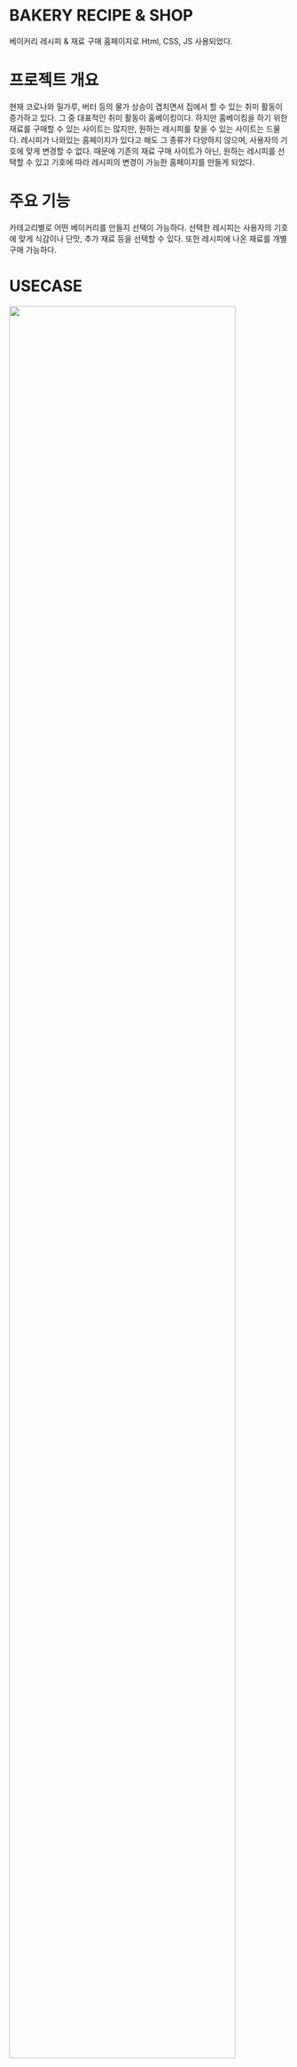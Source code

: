 # BAKERY RECIPE & SHOP
베이커리 레시피 & 재료 구매 홈페이지로 
Html, CSS, JS 사용되었다.



# 프로젝트 개요
현재 코로나와 밀가루, 버터 등의 물가 상승이 겹치면서 집에서 할 수 있는 취미 활동이 증가하고 있다.
그 중 대표적인 취미 활동이 홈베이킹이다.
하지만 홈베이킹을 하기 위한 재료를 구매할 수 있는 사이트는 많지만, 원하는 레시피를 찾을 수 있는 사이트는 드물다.
레시피가 나와있는 홈페이지가 있다고 해도 그 종류가 다양하지 않으며, 사용자의 기호에 맞게 변경할 수 없다.
때문에 기존의 재료 구매 사이트가 아닌, 원하는 레시피를 선택할 수 있고 기호에 따라 레시피의 변경이 가능한 홈페이지를 만들게 되었다.



# 주요 기능
카테고리별로 어떤 베이커리를 만들지 선택이 가능하다. 
선택한 레시피는 사용자의 기호에 맞게 식감이나 단맛, 추가 재료 등을 선택할 수 있다. 
또한 레시피에 나온 재료를 개별 구매 가능하다. 


# USECASE
<img src="https://user-images.githubusercontent.com/101718825/207908862-969ead92-20ec-4f0b-b504-7f7fe4f909d9.png" width="90%"></img>



# 아쉬운 점
프론트를 Html로 구현했다. 
리액트로 구현 했으면 좀 더 편리한 다른 구성의 홈페이지를 만들 수 있지 않았을까 싶다. 
리액트를 배워서 이 프로젝트를 새로운 구성으로 표현하는게 목표이다.

